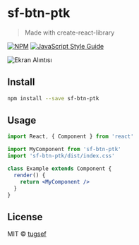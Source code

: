# sf-btn-ptk

> Made with create-react-library

[![NPM](https://img.shields.io/npm/v/sf-btn-ptk.svg)](https://www.npmjs.com/package/sf-btn-ptk) [![JavaScript Style Guide](https://img.shields.io/badge/code_style-standard-brightgreen.svg)](https://standardjs.com)


![Ekran Alıntısı](https://user-images.githubusercontent.com/39422788/236644532-473dff07-af5a-450b-befe-8622ca17ca77.PNG)





## Install

```bash
npm install --save sf-btn-ptk
```

## Usage

```jsx
import React, { Component } from 'react'

import MyComponent from 'sf-btn-ptk'
import 'sf-btn-ptk/dist/index.css'

class Example extends Component {
  render() {
    return <MyComponent />
  }
}
```

## License

MIT © [tugsef](https://github.com/tugsef)
